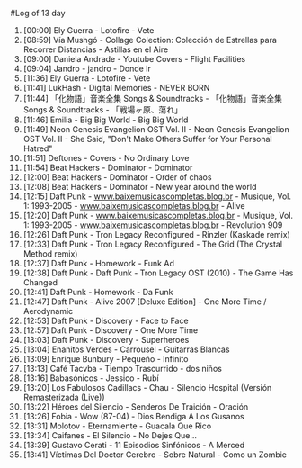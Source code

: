 #Log of 13 day

1. [00:00] Ely Guerra - Lotofire - Vete
1. [08:59] Vía Mushgó - Collage Colection: Colección de Estrellas para Recorrer Distancias - Astillas en el Aire
1. [09:00] Daniela Andrade - Youtube Covers - Flight Facilities
1. [09:04] Jandro - jandro - Donde Ir
1. [11:36] Ely Guerra - Lotofire - Vete
1. [11:41] LukHash - Digital Memories - NEVER BORN
1. [11:44] 「化物語」音楽全集 Songs & Soundtracks - 「化物語」音楽全集 Songs & Soundtracks - 「戦場ヶ原、蕩れ」
1. [11:46] Emilia - Big Big World - Big Big World
1. [11:49] Neon Genesis Evangelion OST Vol. II - Neon Genesis Evangelion OST Vol. II - She Said, "Don't Make Others Suffer for Your Personal Hatred"
1. [11:51] Deftones - Covers - No Ordinary Love
1. [11:54] Beat Hackers - Dominator - Dominator
1. [12:00] Beat Hackers - Dominator - Order of chaos
1. [12:08] Beat Hackers - Dominator - New year around the world
1. [12:15] Daft Punk - www.baixemusicascompletas.blog.br - Musique, Vol. 1: 1993-2005 - www.baixemusicascompletas.blog.br - Alive
1. [12:20] Daft Punk - www.baixemusicascompletas.blog.br - Musique, Vol. 1: 1993-2005 - www.baixemusicascompletas.blog.br - Revolution 909
1. [12:26] Daft Punk - Tron Legacy Reconfigured - Rinzler (Kaskade remix)
1. [12:33] Daft Punk - Tron Legacy Reconfigured - The Grid (The Crystal Method remix)
1. [12:37] Daft Punk - Homework - Funk Ad
1. [12:38] Daft Punk - Daft Punk - Tron Legacy OST (2010) - The Game Has Changed
1. [12:41] Daft Punk - Homework - Da Funk
1. [12:47] Daft Punk - Alive 2007 [Deluxe Edition] - One More Time / Aerodynamic
1. [12:53] Daft Punk - Discovery - Face to Face
1. [12:57] Daft Punk - Discovery - One More Time
1. [13:03] Daft Punk - Discovery - Superheroes
1. [13:04] Enanitos Verdes - Carrousel - Guitarras Blancas
1. [13:09] Enrique Bunbury - Pequeño - Infinito
1. [13:13] Café Tacvba - Tiempo Trascurrido - dos niños
1. [13:16] Babasónicos - Jessico - Rubí
1. [13:20] Los Fabulosos Cadillacs - Chau - Silencio Hospital (Versión Remasterizada (Live))
1. [13:22] Héroes del Silencio - Senderos De Traición - Oración
1. [13:26] Fobia - Wow (87-04) - Dios Bendiga A Los Gusanos
1. [13:31] Molotov - Eternamiente - Guacala Que Rico
1. [13:34] Caifanes - El Silencio - No Dejes Que...
1. [13:39] Gustavo Cerati - 11 Episodios Sinfónicos - A Merced
1. [13:41] Víctimas Del Doctor Cerebro - Sobre Natural - Como un Zombie
